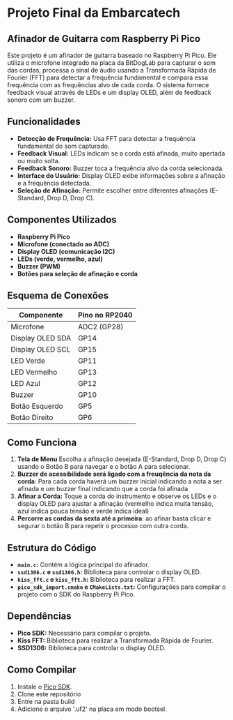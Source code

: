 # Projeto Final da Embarcatech

## Afinador de Guitarra com Raspberry Pi Pico

Este projeto é um afinador de guitarra baseado no Raspberry Pi Pico. Ele utiliza o microfone integrado na placa da BitDogLab para capturar o som das cordas, processa o sinal de áudio usando a Transformada Rápida de Fourier (FFT) para detectar a frequência fundamental e compara essa frequência com as frequências alvo de cada corda. O sistema fornece feedback visual através de LEDs e um display OLED, além de feedback sonoro com um buzzer.

## Funcionalidades

- **Detecção de Frequência:** Usa FFT para detectar a frequência fundamental do som capturado.
- **Feedback Visual:** LEDs indicam se a corda está afinada, muito apertada ou muito solta.
- **Feedback Sonoro:** Buzzer toca a frequência alvo da corda selecionada.
- **Interface do Usuário:** Display OLED exibe informações sobre a afinação e a frequência detectada.
- **Seleção de Afinação:** Permite escolher entre diferentes afinações (E-Standard, Drop D, Drop C).

## Componentes Utilizados

- **Raspberry Pi Pico**
- **Microfone (conectado ao ADC)**
- **Display OLED (comunicação I2C)**
- **LEDs (verde, vermelho, azul)**
- **Buzzer (PWM)**
- **Botões para seleção de afinação e corda**

## Esquema de Conexões

| Componente       | Pino no RP2040 |
|------------------|----------------|
| Microfone        | ADC2 (GP28)    |
| Display OLED SDA | GP14           |
| Display OLED SCL | GP15           |
| LED Verde        | GP11           |
| LED Vermelho     | GP13           |
| LED Azul         | GP12           |
| Buzzer           | GP10           |
| Botão Esquerdo   | GP5            |
| Botão Direito    | GP6            |

## Como Funciona

1. **Tela de Menu** Escolha a afinação desejada (E-Standard, Drop D, Drop C) usando o Botão B para navegar e o botão A para selecionar.
2. **Buzzer de acessibilidade será ligado com a freuqência da nota da corda**: Para cada corda haverá um buzzer inicial indicando a nota a ser afinada e um buzzer final indicando que a corda foi afinada
3. **Afinar a Corda:** Toque a corda do instrumento e observe os LEDs e o display OLED para ajustar a afinação (vermelho indica muita tensão, azul indica pouca tensão e verde indica ideal)
4. **Percorre as cordas da sexta até a primeira**: ao afinar basta clicar e segurar o botão B para repetir o processo com outra corda.

## Estrutura do Código

- **`main.c`:** Contém a lógica principal do afinador.
- **`ssd1306.c` e `ssd1306.h`:** Biblioteca para controlar o display OLED.
- **`kiss_fft.c` e `kiss_fft.h`:** Biblioteca para realizar a FFT.
- **`pico_sdk_import.cmake` e `CMakeLists.txt`:** Configurações para compilar o projeto com o SDK do Raspberry Pi Pico.

## Dependências

- **Pico SDK:** Necessário para compilar o projeto.
- **Kiss FFT:** Biblioteca para realizar a Transformada Rápida de Fourier.
- **SSD1306:** Biblioteca para controlar o display OLED.

## Como Compilar

1. Instale o [Pico SDK](https://github.com/raspberrypi/pico-sdk).
2. Clone este repositório
3. Entre na pasta build
4. Adicione o arquivo '.uf2' na placa em modo bootsel.
